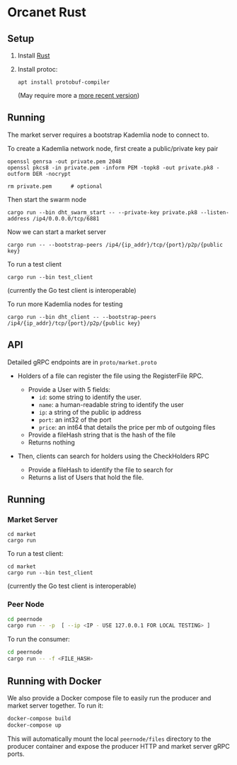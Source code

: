 # Orcanet Rust

## Setup

1. Install [Rust](https://www.rust-lang.org/tools/install)
2. Install protoc:

   `apt install protobuf-compiler`

   (May require more a [more recent version](https://grpc.io/docs/protoc-installation/#install-pre-compiled-binaries-any-os))

## Running

The market server requires a bootstrap Kademlia node to connect to.

To create a Kademlia network node, first create a public/private key pair

```Shell
openssl genrsa -out private.pem 2048
openssl pkcs8 -in private.pem -inform PEM -topk8 -out private.pk8 -outform DER -nocrypt

rm private.pem      # optional
```

Then start the swarm node

```Shell
cargo run --bin dht_swarm_start -- --private-key private.pk8 --listen-address /ip4/0.0.0.0/tcp/6881
```

Now we can start a market server

```Shell
cargo run -- --bootstrap-peers /ip4/{ip_addr}/tcp/{port}/p2p/{public key}
```

To run a test client

```Shell
cargo run --bin test_client
```

(currently the Go test client is interoperable)

To run more Kademlia nodes for testing

```Shell
cargo run --bin dht_client -- --bootstrap-peers /ip4/{ip_addr}/tcp/{port}/p2p/{public key}
```

## API
Detailed gRPC endpoints are in `proto/market.proto`

- Holders of a file can register the file using the RegisterFile RPC.
  - Provide a User with 5 fields: 
    - `id`: some string to identify the user.
    - `name`: a human-readable string to identify the user
    - `ip`: a string of the public ip address
    - `port`: an int32 of the port
    - `price`: an int64 that details the price per mb of outgoing files
  - Provide a fileHash string that is the hash of the file
  - Returns nothing

- Then, clients can search for holders using the CheckHolders RPC
  - Provide a fileHash to identify the file to search for
  - Returns a list of Users that hold the file.



## Running


### Market Server
```Shell
cd market
cargo run
```

To run a test client:

```Shell
cd market
cargo run --bin test_client
```

(currently the Go test client is interoperable)

### Peer Node

```bash
cd peernode
cargo run -- -p  [ --ip <IP - USE 127.0.0.1 FOR LOCAL TESTING> ]
```

To run the consumer:
```bash
cd peernode
cargo run -- -f <FILE_HASH>
```

## Running with Docker
We also provide a Docker compose file to easily run the producer and market server together. To run it:
```bash
docker-compose build
docker-compose up
```
This will automatically mount the local `peernode/files` directory to the producer container and expose the producer HTTP and market server gRPC ports.


